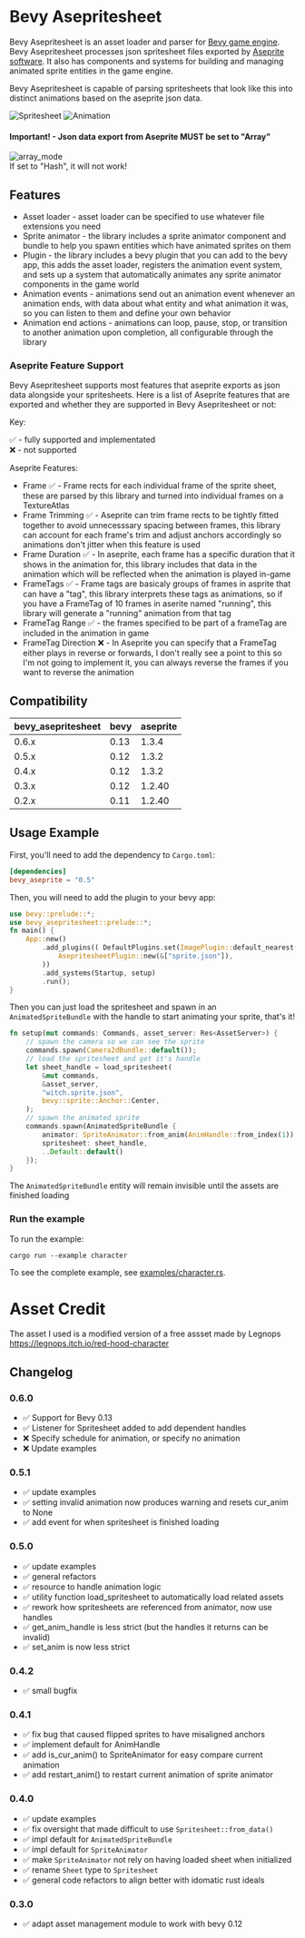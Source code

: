 # Bevy Asepritesheet

Bevy Asepritesheet is an asset loader and parser for 
[Bevy game engine](https://bevyengine.org/). Bevy Asepritesheet processes json 
spritesheet files exported by [Aseprite software](https://www.aseprite.org/).
It also has components and systems for building and managing animated sprite 
entities in the game engine.

Bevy Asepritesheet is capable of parsing spritesheets that look like this into 
distinct animations based on the aseprite json data.

![Spritesheet](/assets/witch.png) ![Animation](/media/example.gif)

#### Important! - Json data export from Aseprite MUST be set to "Array"

![array_mode](/media/export_json_array.png)  
If set to "Hash", it will not work!

## Features

* Asset loader - asset loader can be specified to use whatever file extensions
you need  
* Sprite animator - the library includes a sprite animator component and 
bundle to help you spawn entities which have animated sprites on them  
* Plugin - the library includes a bevy plugin that you can add to the bevy 
app, this adds the asset loader, registers the animation event system, and sets 
up a system that automatically animates any sprite animator components in the 
game world  
* Animation events - animations send out an animation event whenever an 
animation ends, with data about what entity and what animation it was, so you
can listen to them and define your own behavior  
* Animation end actions - animations can loop, pause, stop, or transition to 
another animation upon completion, all configurable through the library

### Aseprite Feature Support

Bevy Asepritesheet supports most features that aseprite exports as json data 
alongside your spritesheets. Here is a list of Aseprite features that are 
exported and whether they are supported in Bevy Asepritesheet or not:

Key:  

✅ - fully supported and implementated  
❌ - not supported  

Aseprite Features:  
* Frame ✅ - Frame rects for each individual frame of the sprite sheet, these 
	are parsed by this library and turned into individual frames on a 
	TextureAtlas  
* Frame Trimming ✅ - Aseprite can trim frame rects to be tightly fitted 
	together to avoid unnecesssary spacing between frames, this library can 
	account for each frame's trim and adjust anchors accordingly so animations 
	don't jitter when this feature is used  
* Frame Duration ✅ - In aseprite, each frame has a specific duration that it
	shows in the animation for, this library includes that data in the animation 
	which will be reflected when the animation is played in-game  
* FrameTags ✅ - Frame tags are basicaly groups of frames in asprite that can 
	have a "tag", this library interprets these tags as animations, so if you 
	have a FrameTag of 10 frames in aserite named "running", this library will
	generate a "running" animation from that tag  
* FrameTag Range ✅ - the frames specified to be part of a frameTag are 
	included in the animation in game
* FrameTag Direction ❌ - In Aseprite you can specify that a FrameTag either 
	plays in reverse or forwards, I don't really see a point to this so I'm not
	going to implement it, you can always reverse the frames if you want to 
	reverse the animation  

## Compatibility

| bevy_asepritesheet | bevy | aseprite |
| ---- | ---- | ---- |
| 0.6.x | 0.13 | 1.3.4 |
| 0.5.x | 0.12 | 1.3.2 |
| 0.4.x | 0.12 | 1.3.2 |
| 0.3.x | 0.12 | 1.2.40 |
| 0.2.x | 0.11 | 1.2.40 |

## Usage Example

First, you'll need to add the dependency to `Cargo.toml`:  
```toml
[dependencies]
bevy_aseprite = "0.5"
```

Then, you will need to add the plugin to your bevy app:  
```rs
use bevy::prelude::*;
use bevy_asepritesheet::prelude::*;
fn main() {
    App::new()
        .add_plugins(( DefaultPlugins.set(ImagePlugin::default_nearest()),
            AsepritesheetPlugin::new(&["sprite.json"]),
        ))
        .add_systems(Startup, setup)
        .run();
}
```

Then you can just load the spritesheet and spawn in an `AnimatedSpriteBundle` with the handle to 
start animating your sprite, that's it!
```rs
fn setup(mut commands: Commands, asset_server: Res<AssetServer>) {
    // spawn the camera so we can see the sprite
    commands.spawn(Camera2dBundle::default());
    // load the spritesheet and get it's handle
    let sheet_handle = load_spritesheet(
        &mut commands,
        &asset_server,
        "witch.sprite.json",
        bevy::sprite::Anchor::Center,
    );
    // spawn the animated sprite
    commands.spawn(AnimatedSpriteBundle {
        animator: SpriteAnimator::from_anim(AnimHandle::from_index(1)),
        spritesheet: sheet_handle,
        ..Default::default()
    });
}
```

The `AnimatedSpriteBundle` entity will remain invisible until the assets are finished loading

### Run the example

To run the example:
```
cargo run --example character
```

To see the complete example, see [examples/character.rs](examples/character.rs).

# Asset Credit

The asset I used is a modified version of a free assset made by Legnops  
https://legnops.itch.io/red-hood-character

## Changelog

### 0.6.0

* ✅ Support for Bevy 0.13
* ✅ Listener for Spritesheet added to add dependent handles
* ❌ Specify schedule for animation, or specify no animation
* ❌ Update examples

### 0.5.1

* ✅ update examples
* ✅ setting invalid animation now produces warning and resets cur_anim to None
* ✅ add event for when spritesheet is finished loading

### 0.5.0

* ✅ update examples
* ✅ general refactors
* ✅ resource to handle animation logic
* ✅ utility function load_spritesheet to automatically load related assets
* ✅ rework how spritesheets are referenced from animator, now use handles
* ✅ get_anim_handle is less strict (but the handles it returns can be invalid)
* ✅ set_anim is now less strict

### 0.4.2

* ✅ small bugfix

### 0.4.1

* ✅ fix bug that caused flipped sprites to have misaligned anchors  
* ✅ implement default for AnimHandle
* ✅ add is_cur_anim() to SpriteAnimator for easy compare current animation
* ✅ add restart_anim() to restart current animation of sprite animator

### 0.4.0

* ✅ update examples  
* ✅ fix oversight that made difficult to use `Spritesheet::from_data()`  
* ✅ impl default for `AnimatedSpriteBundle`  
* ✅ impl default for `SpriteAnimator`  
* ✅ make `SpriteAnimator` not rely on having loaded sheet when initialized  
* ✅ rename `Sheet` type to `Spritesheet`  
* ✅ general code refactors to align better with idomatic rust ideals  

### 0.3.0

* ✅ adapt asset management module to work with bevy 0.12